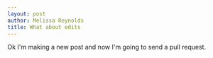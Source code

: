 ```yaml
---
layout: post
author: Melissa Reynolds
title: What about edits
---
```


Ok I'm making a new post and now I'm going to send a pull request.
